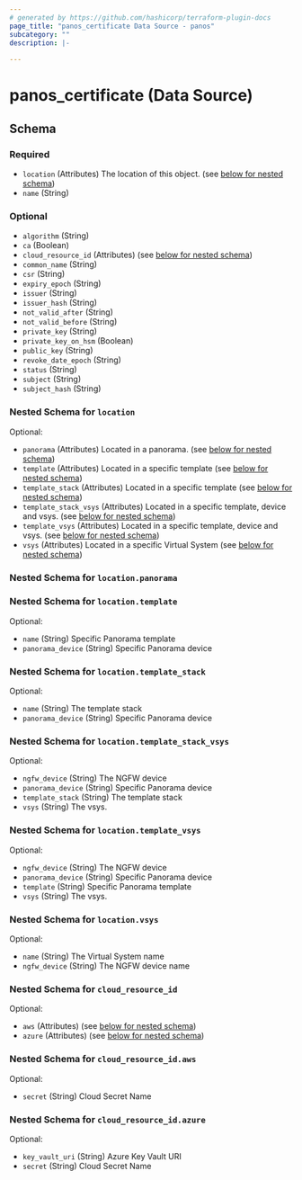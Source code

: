 ```yaml
---
# generated by https://github.com/hashicorp/terraform-plugin-docs
page_title: "panos_certificate Data Source - panos"
subcategory: ""
description: |-
  
---
```


# panos_certificate (Data Source)





<!-- schema generated by tfplugindocs -->
## Schema

### Required

- `location` (Attributes) The location of this object. (see [below for nested schema](#nestedatt--location))
- `name` (String)

### Optional

- `algorithm` (String)
- `ca` (Boolean)
- `cloud_resource_id` (Attributes) (see [below for nested schema](#nestedatt--cloud_resource_id))
- `common_name` (String)
- `csr` (String)
- `expiry_epoch` (String)
- `issuer` (String)
- `issuer_hash` (String)
- `not_valid_after` (String)
- `not_valid_before` (String)
- `private_key` (String)
- `private_key_on_hsm` (Boolean)
- `public_key` (String)
- `revoke_date_epoch` (String)
- `status` (String)
- `subject` (String)
- `subject_hash` (String)

<a id="nestedatt--location"></a>
### Nested Schema for `location`

Optional:

- `panorama` (Attributes) Located in a panorama. (see [below for nested schema](#nestedatt--location--panorama))
- `template` (Attributes) Located in a specific template (see [below for nested schema](#nestedatt--location--template))
- `template_stack` (Attributes) Located in a specific template (see [below for nested schema](#nestedatt--location--template_stack))
- `template_stack_vsys` (Attributes) Located in a specific template, device and vsys. (see [below for nested schema](#nestedatt--location--template_stack_vsys))
- `template_vsys` (Attributes) Located in a specific template, device and vsys. (see [below for nested schema](#nestedatt--location--template_vsys))
- `vsys` (Attributes) Located in a specific Virtual System (see [below for nested schema](#nestedatt--location--vsys))

<a id="nestedatt--location--panorama"></a>
### Nested Schema for `location.panorama`


<a id="nestedatt--location--template"></a>
### Nested Schema for `location.template`

Optional:

- `name` (String) Specific Panorama template
- `panorama_device` (String) Specific Panorama device


<a id="nestedatt--location--template_stack"></a>
### Nested Schema for `location.template_stack`

Optional:

- `name` (String) The template stack
- `panorama_device` (String) Specific Panorama device


<a id="nestedatt--location--template_stack_vsys"></a>
### Nested Schema for `location.template_stack_vsys`

Optional:

- `ngfw_device` (String) The NGFW device
- `panorama_device` (String) Specific Panorama device
- `template_stack` (String) The template stack
- `vsys` (String) The vsys.


<a id="nestedatt--location--template_vsys"></a>
### Nested Schema for `location.template_vsys`

Optional:

- `ngfw_device` (String) The NGFW device
- `panorama_device` (String) Specific Panorama device
- `template` (String) Specific Panorama template
- `vsys` (String) The vsys.


<a id="nestedatt--location--vsys"></a>
### Nested Schema for `location.vsys`

Optional:

- `name` (String) The Virtual System name
- `ngfw_device` (String) The NGFW device name



<a id="nestedatt--cloud_resource_id"></a>
### Nested Schema for `cloud_resource_id`

Optional:

- `aws` (Attributes) (see [below for nested schema](#nestedatt--cloud_resource_id--aws))
- `azure` (Attributes) (see [below for nested schema](#nestedatt--cloud_resource_id--azure))

<a id="nestedatt--cloud_resource_id--aws"></a>
### Nested Schema for `cloud_resource_id.aws`

Optional:

- `secret` (String) Cloud Secret Name


<a id="nestedatt--cloud_resource_id--azure"></a>
### Nested Schema for `cloud_resource_id.azure`

Optional:

- `key_vault_uri` (String) Azure Key Vault URI
- `secret` (String) Cloud Secret Name
